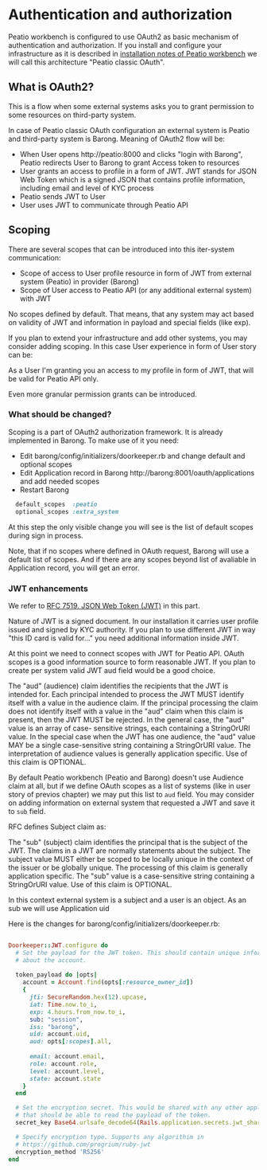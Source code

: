 # Authentication and authorization

Peatio workbench is configured to use OAuth2 as basic mechanism of authentication and authorization.
If you install and configure your infrastructure as it is described in [installation notes of Peatio workbench]() 
we will call this architecture "Peatio classic OAuth". 

## What is OAuth2?

This is a flow when some external systems asks you to grant permission to some resources on third-party system. 

In case of Peatio classic OAuth configuration an external system is Peatio and third-party system is Barong. 
Meaning of OAuth2 flow will be:
* When User opens http://peatio:8000 and clicks "login with Barong", Peatio redirects User to Barong to grant Access token to resources
* User grants an access to profile in a form of JWT. JWT stands for JSON Web Token which is a signed JSON that contains profile information, 
including email and level of KYC process
* Peatio sends JWT to User
* User uses JWT to communicate through Peatio API

## Scoping

There are several scopes that can be introduced into this iter-system communication:

* Scope of access to User profile resource in form of JWT from external system (Peatio) in provider (Barong)
* Scope of User access to Peatio API (or any additional external system) with JWT

No scopes defined by default. That means, that any system may act based on validity of JWT and
information in payload and special fields (like exp).

If you plan to extend your infrastructure and add other systems, you may consider adding scoping.
In this case User experience in form of User story can be:

As a User I'm granting you an access to my profile in form of JWT, that will be valid for Peatio API only.

Even more granular permission grants can be introduced.

### What should be changed?

Scoping is a part of OAuth2 authorization framework. It is already implemented in Barong. To make use of it you need:

* Edit barong/config/initializers/doorkeeper.rb and change default and optional scopes
* Edit Application record in Barong http://barong:8001/oauth/applications and add needed scopes
* Restart Barong

```ruby
  default_scopes  :peatio
  optional_scopes :extra_system
```

At this step the only visible change you will see is the list of default scopes during sign in process.

Note, that if no scopes where defined in OAuth request, Barong will use a default list of scopes. 
And if there are any scopes beyond list of avaliable in Application record, you will get an error.

### JWT enhancements

We refer to [RFC 7519. JSON Web Token (JWT)](https://tools.ietf.org/html/rfc7519) in this part.

Nature of JWT is a signed document. In our installation it carries user profile issued and signed by KYC authority. 
If you plan to use different JWT in way "this ID card is valid for..." you need additional information inside JWT.

At this point we need to connect scopes with JWT for Peatio API. OAuth scopes is a good information source to form
reasonable JWT. If you plan to create per system valid JWT aud field would be a good choice. 

 The "aud" (audience) claim identifies the recipients that the JWT is
   intended for.  Each principal intended to process the JWT MUST
   identify itself with a value in the audience claim.  If the principal
   processing the claim does not identify itself with a value in the
   "aud" claim when this claim is present, then the JWT MUST be
   rejected.  In the general case, the "aud" value is an array of case-
   sensitive strings, each containing a StringOrURI value.  In the
   special case when the JWT has one audience, the "aud" value MAY be a
   single case-sensitive string containing a StringOrURI value.  The
   interpretation of audience values is generally application specific.
   Use of this claim is OPTIONAL.

By default Peatio workbench (Peatio and Barong) doesn't use Audience claim at all, but if we define OAuth scopes as 
a list of systems (like in user story of previos chapter) we may put this list to `aud` field. You may consider 
on adding information on external system that requested a JWT and save it to `sub` field.

RFC defines Subject claim as:

 The "sub" (subject) claim identifies the principal that is the
   subject of the JWT.  The claims in a JWT are normally statements
   about the subject.  The subject value MUST either be scoped to be
   locally unique in the context of the issuer or be globally unique.
   The processing of this claim is generally application specific.  The
   "sub" value is a case-sensitive string containing a StringOrURI
   value.  Use of this claim is OPTIONAL.

In this context external system is a subject and a user is an object. As an sub we will use Application uid

Here is the changes for  barong/config/initializers/doorkeeper.rb:

```ruby

Doorkeeper::JWT.configure do
  # Set the payload for the JWT token. This should contain unique information
  # about the account.
  
  token_payload do |opts|
    account = Account.find(opts[:resource_owner_id])
    {
      jti: SecureRandom.hex(12).upcase,
      iat: Time.now.to_i,
      exp: 4.hours.from_now.to_i,
      sub: "session",
      iss: "barong",
      uid: account.uid,
      aud: opts[:scopes].all,
      
      email: account.email,
      role: account.role,
      level: account.level,
      state: account.state
    }
  end

  # Set the encryption secret. This would be shared with any other applications
  # that should be able to read the payload of the token.
  secret_key Base64.urlsafe_decode64(Rails.application.secrets.jwt_shared_secret_key)

  # Specify encryption type. Supports any algorithim in
  # https://github.com/progrium/ruby-jwt
  encryption_method 'RS256'
end
```


